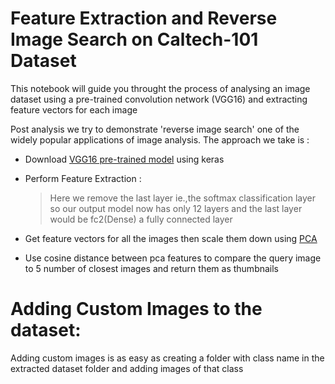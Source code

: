 # Feature Extraction and Reverse Image Search on Caltech-101 Dataset

This notebook will guide you throught the process of analysing an image dataset using a pre-trained convolution network (VGG16) and extracting feature vectors for each image

Post analysis we try to demonstrate 'reverse image search' one of the widely popular applications of image analysis. The approach we take is :

* Download [VGG16 pre-trained model](https://keras.io/applications/#vgg16) using keras

* Perform Feature Extraction :
  >Here we remove the last layer ie.,the softmax classification layer so our output model now has only 12 layers and the last layer would be fc2(Dense) a fully connected layer
  
* Get feature vectors for all the images then scale them down using [PCA](https://scikit-learn.org/stable/modules/generated/sklearn.decomposition.PCA.html)

* Use cosine distance between pca features to compare the query image to 5 number of closest images and return them as thumbnails

# Adding Custom Images to the dataset:

Adding custom images is as easy as creating a folder with class name in the extracted dataset folder and adding images of that class
